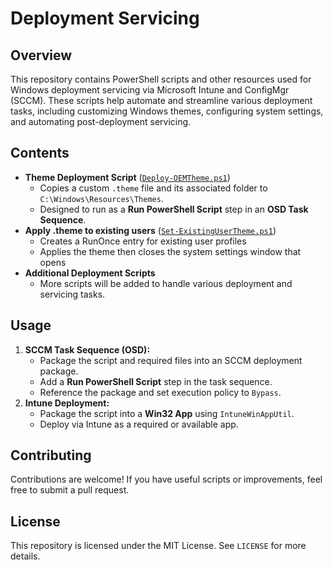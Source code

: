 # Deployment Servicing

## Overview

This repository contains PowerShell scripts and other resources used for Windows deployment servicing via Microsoft Intune and ConfigMgr (SCCM). These scripts help automate and streamline various deployment tasks, including customizing Windows themes, configuring system settings, and automating post-deployment servicing.

## Contents

- **Theme Deployment Script** ([`Deploy-OEMTheme.ps1`](./Deploy-OEMTheme.ps1))
  - Copies a custom `.theme` file and its associated folder to `C:\Windows\Resources\Themes`.
  - Designed to run as a **Run PowerShell Script** step in an **OSD Task Sequence**.
- **Apply .theme to existing users** ([`Set-ExistingUserTheme.ps1`](./Set-ExistingUserTheme.ps1))
   - Creates a RunOnce entry for existing user profiles
   - Applies the theme then closes the system settings window that opens
- **Additional Deployment Scripts**
  - More scripts will be added to handle various deployment and servicing tasks.

## Usage

1. **SCCM Task Sequence (OSD):**
   - Package the script and required files into an SCCM deployment package.
   - Add a **Run PowerShell Script** step in the task sequence.
   - Reference the package and set execution policy to `Bypass`.
2. **Intune Deployment:**
   - Package the script into a **Win32 App** using `IntuneWinAppUtil`.
   - Deploy via Intune as a required or available app.

## Contributing

Contributions are welcome! If you have useful scripts or improvements, feel free to submit a pull request.

## License

This repository is licensed under the MIT License. See `LICENSE` for more details.

